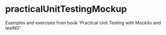 practicalUnitTestingMockup
==============

Examples and exercises from book 'Practical Unit Testing with Mockito and testNG'
